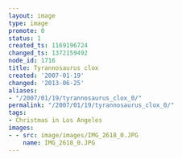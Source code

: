 ```yaml
---
layout: image
type: image
promote: 0
status: 1
created_ts: 1169196724
changed_ts: 1372159492
node_id: 1716
title: Tyrannosaurus clox
created: '2007-01-19'
changed: '2013-06-25'
aliases:
- "/2007/01/19/tyrannosaurus_clox_0/"
permalink: "/2007/01/19/tyrannosaurus_clox_0/"
tags:
- Christmas in Los Angeles
images:
- - src: image/images/IMG_2618_0.JPG
    name: IMG_2618_0.JPG
---
```


